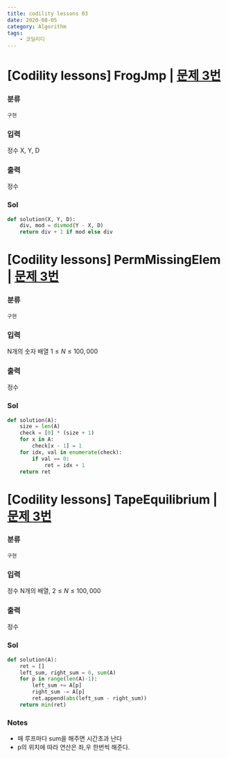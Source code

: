 ```yaml
---
title: codility lessons 03
date: 2020-08-05
category: Algorithm
tags:
    - 코딜리디
---
```


# [Codility lessons] FrogJmp | [문제 3번](https://app.codility.com/programmers/lessons/3-time_complexity/frog_jmp/start/)

### 분류
`구현`

### 입력
정수 X, Y, D

### 출력
정수

### Sol

```python
def solution(X, Y, D):
    div, mod = divmod(Y - X, D)
    return div + 1 if mod else div
```

# [Codility lessons] PermMissingElem | [문제 3번](https://app.codility.com/programmers/lessons/3-time_complexity/perm_missing_elem/start/)

### 분류
`구현`

### 입력
N개의 숫자 배열 $1 {\le} N {\le} 100,000$

### 출력
정수 

### Sol

```python
def solution(A):
    size = len(A)
    check = [0] * (size + 1)
    for x in A:
        check[x - 1] = 1
    for idx, val in enumerate(check):
        if val == 0:
            ret = idx + 1
    return ret
```


# [Codility lessons] TapeEquilibrium | [문제 3번](https://app.codility.com/programmers/lessons/3-time_complexity/tape_equilibrium/start/)

### 분류
`구현`

### 입력
정수 N개의 배열, $2 {\le} N {\le} 100,000$

### 출력
정수

### Sol

```python
def solution(A):
    ret = []
    left_sum, right_sum = 0, sum(A)
    for p in range(len(A)-1):
        left_sum += A[p]
        right_sum -= A[p]
        ret.append(abs(left_sum - right_sum))
    return min(ret)
```

### Notes
- 매 루프마다 sum을 해주면 시간초과 난다
- p의 위치에 따라 연산은 좌,우 한번씩 해준다.